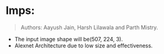# Imps:
> Authors: Aayush Jain, Harsh Lilawala and Parth Mistry.
* The input image shape will be(507, 224, 3).
* Alexnet Architecture due to low size and effectiveness.
